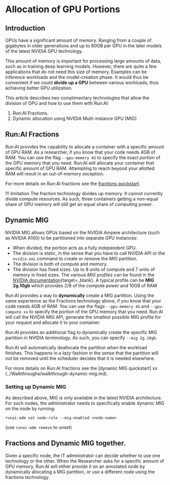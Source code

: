 # Allocation of GPU Portions

##  Introduction

GPUs have a significant amount of memory. Ranging from a couple of gigabytes in older generations and up to 80GB per GPU in the later models of the latest NVIDIA GPU technology.

This amount of memory is important for processing large amounts of data, such as in training deep learning models. However, there are quite a few applications that do not need this size of memory. Examples can be inference workloads and the model-creation phase. It would thus be convenient if we could __divide up a GPU__ between various workloads, thus achieving better GPU utilization. 

This article describes two complimentary technologies that allow the division of GPU and how to use them with Run:AI:

1. Run:AI Fractions. 
2. Dynamic allocation using NVIDIA Multi-instance GPU (MIG)


## Run:AI Fractions

Run:AI provides the capability to allocate a container with a specific amount of GPU RAM. As a researcher, if you know that your code needs 4GB of RAM. You can use the flag `--gpu-memory 4G` to specify the exact _portion_ of the GPU memory that you need. Run:AI will allocate your container that specific amount of GPU RAM. Attempting to reach beyond your allotted RAM will result in an out-of-memory exception. 

For more details on Run:AI fractions see the [fractions quickstart](../Walkthroughs/walkthrough-fractions.md).


!!! limitation
    The fraction technology divides up memory. It cannot currently divide compute resources. As such, three containers getting a non-equal share of GPU memory will still get an equal share of computing power. 


## Dynamic MIG

NVIDIA MIG allows GPUs based on the NVIDIA Ampere architecture (such as NVIDIA A100) to be partitioned into separate GPU Instances:

* When divided, the portion acts as a fully independent GPU.
* The division is static, in the sense that you have to call NVIDIA API or the `nvidia-smi` command to create or remove the MIG partition.  
* The division is both of compute and memory.
* The division has fixed sizes. Up to 8 units of compute and 7 units of memory in fixed sizes. The various _MIG profiles_ can be found in the [NVIDIA documentation](https://docs.nvidia.com/datacenter/tesla/mig-user-guide/){target=_blank}. A typical profile can be __MIG 2g.10gb__ which provides 2/8 of the compute power and 10GB of RAM

Run:AI provides a way to __dynamically__ create a MIG partition. Using the same experience as the Fractions technology above, if you know that your code needs 4GB of RAM. You can use the flags `--gpu-memory 4G` and `--gpu-compute xx` to specify the _portion_ of the GPU memory that you need. Run:AI will call the NVIDIA MIG API, generate the smallest possible MIG profile for your request and allocate it to your container.

Run:AI provides an additional flag to dynamically create the specific MIG partition in NVIDIA terminology. As such, you can specify `--mig 2g.10gb`.  

Run:AI will automatically deallocate the partition when the workload finishes. This happens in a _lazy_ fashion in the sense that the partition will not be removed until the scheduler decides that it is needed elsewhere. 

For more details on Run:AI fractions see the [dynamic MIG quickstart] xx (../Walkthroughs/walkthrough-dynamic-mig.md).

### Setting up Dynamic MIG

As described above, MIG is only available in the latest NVIDIA architecture. For such nodes, the administrator needs to specifically enable dynamic MIG on the node by running: 

```
runai-adm set node-role --mig-enabled <node-name>
```

(use `runai-adm remove` to unset)


## Fractions and Dynamic MIG together.

Given a specific node, the IT administrator can decide whether to use one technology or the other. When the Researcher asks for a specific amount of GPU memory, Run:AI will either provide it on an annotated node by dynamically allocating a MIG partition, or use a different node using the fractions technology.



